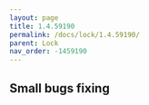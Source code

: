 ```yaml
---
layout: page
title: 1.4.59190
permalink: /docs/lock/1.4.59190/
parent: Lock
nav_order: -1459190
---
```


## Small bugs fixing
